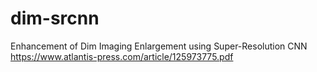 # dim-srcnn
Enhancement of Dim Imaging Enlargement using Super-Resolution CNN
https://www.atlantis-press.com/article/125973775.pdf
